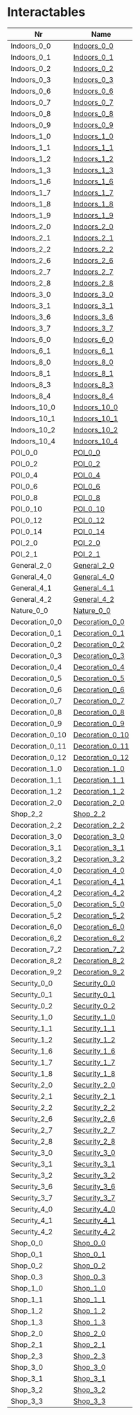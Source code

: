 

# Interactables



| Nr | Name | 
|  --  |  --  | 
| Indoors_0_0 | [Indoors_0_0](List/Indoors_0_0.md) | 
| Indoors_0_1 | [Indoors_0_1](List/Indoors_0_1.md) | 
| Indoors_0_2 | [Indoors_0_2](List/Indoors_0_2.md) | 
| Indoors_0_3 | [Indoors_0_3](List/Indoors_0_3.md) | 
| Indoors_0_6 | [Indoors_0_6](List/Indoors_0_6.md) | 
| Indoors_0_7 | [Indoors_0_7](List/Indoors_0_7.md) | 
| Indoors_0_8 | [Indoors_0_8](List/Indoors_0_8.md) | 
| Indoors_0_9 | [Indoors_0_9](List/Indoors_0_9.md) | 
| Indoors_1_0 | [Indoors_1_0](List/Indoors_1_0.md) | 
| Indoors_1_1 | [Indoors_1_1](List/Indoors_1_1.md) | 
| Indoors_1_2 | [Indoors_1_2](List/Indoors_1_2.md) | 
| Indoors_1_3 | [Indoors_1_3](List/Indoors_1_3.md) | 
| Indoors_1_6 | [Indoors_1_6](List/Indoors_1_6.md) | 
| Indoors_1_7 | [Indoors_1_7](List/Indoors_1_7.md) | 
| Indoors_1_8 | [Indoors_1_8](List/Indoors_1_8.md) | 
| Indoors_1_9 | [Indoors_1_9](List/Indoors_1_9.md) | 
| Indoors_2_0 | [Indoors_2_0](List/Indoors_2_0.md) | 
| Indoors_2_1 | [Indoors_2_1](List/Indoors_2_1.md) | 
| Indoors_2_2 | [Indoors_2_2](List/Indoors_2_2.md) | 
| Indoors_2_6 | [Indoors_2_6](List/Indoors_2_6.md) | 
| Indoors_2_7 | [Indoors_2_7](List/Indoors_2_7.md) | 
| Indoors_2_8 | [Indoors_2_8](List/Indoors_2_8.md) | 
| Indoors_3_0 | [Indoors_3_0](List/Indoors_3_0.md) | 
| Indoors_3_1 | [Indoors_3_1](List/Indoors_3_1.md) | 
| Indoors_3_6 | [Indoors_3_6](List/Indoors_3_6.md) | 
| Indoors_3_7 | [Indoors_3_7](List/Indoors_3_7.md) | 
| Indoors_6_0 | [Indoors_6_0](List/Indoors_6_0.md) | 
| Indoors_6_1 | [Indoors_6_1](List/Indoors_6_1.md) | 
| Indoors_8_0 | [Indoors_8_0](List/Indoors_8_0.md) | 
| Indoors_8_1 | [Indoors_8_1](List/Indoors_8_1.md) | 
| Indoors_8_3 | [Indoors_8_3](List/Indoors_8_3.md) | 
| Indoors_8_4 | [Indoors_8_4](List/Indoors_8_4.md) | 
| Indoors_10_0 | [Indoors_10_0](List/Indoors_10_0.md) | 
| Indoors_10_1 | [Indoors_10_1](List/Indoors_10_1.md) | 
| Indoors_10_2 | [Indoors_10_2](List/Indoors_10_2.md) | 
| Indoors_10_4 | [Indoors_10_4](List/Indoors_10_4.md) | 
| POI_0_0 | [POI_0_0](List/POI_0_0.md) | 
| POI_0_2 | [POI_0_2](List/POI_0_2.md) | 
| POI_0_4 | [POI_0_4](List/POI_0_4.md) | 
| POI_0_6 | [POI_0_6](List/POI_0_6.md) | 
| POI_0_8 | [POI_0_8](List/POI_0_8.md) | 
| POI_0_10 | [POI_0_10](List/POI_0_10.md) | 
| POI_0_12 | [POI_0_12](List/POI_0_12.md) | 
| POI_0_14 | [POI_0_14](List/POI_0_14.md) | 
| POI_2_0 | [POI_2_0](List/POI_2_0.md) | 
| POI_2_1 | [POI_2_1](List/POI_2_1.md) | 
| General_2_0 | [General_2_0](List/General_2_0.md) | 
| General_4_0 | [General_4_0](List/General_4_0.md) | 
| General_4_1 | [General_4_1](List/General_4_1.md) | 
| General_4_2 | [General_4_2](List/General_4_2.md) | 
| Nature_0_0 | [Nature_0_0](List/Nature_0_0.md) | 
| Decoration_0_0 | [Decoration_0_0](List/Decoration_0_0.md) | 
| Decoration_0_1 | [Decoration_0_1](List/Decoration_0_1.md) | 
| Decoration_0_2 | [Decoration_0_2](List/Decoration_0_2.md) | 
| Decoration_0_3 | [Decoration_0_3](List/Decoration_0_3.md) | 
| Decoration_0_4 | [Decoration_0_4](List/Decoration_0_4.md) | 
| Decoration_0_5 | [Decoration_0_5](List/Decoration_0_5.md) | 
| Decoration_0_6 | [Decoration_0_6](List/Decoration_0_6.md) | 
| Decoration_0_7 | [Decoration_0_7](List/Decoration_0_7.md) | 
| Decoration_0_8 | [Decoration_0_8](List/Decoration_0_8.md) | 
| Decoration_0_9 | [Decoration_0_9](List/Decoration_0_9.md) | 
| Decoration_0_10 | [Decoration_0_10](List/Decoration_0_10.md) | 
| Decoration_0_11 | [Decoration_0_11](List/Decoration_0_11.md) | 
| Decoration_0_12 | [Decoration_0_12](List/Decoration_0_12.md) | 
| Decoration_1_0 | [Decoration_1_0](List/Decoration_1_0.md) | 
| Decoration_1_1 | [Decoration_1_1](List/Decoration_1_1.md) | 
| Decoration_1_2 | [Decoration_1_2](List/Decoration_1_2.md) | 
| Decoration_2_0 | [Decoration_2_0](List/Decoration_2_0.md) | 
| Shop_2_2 | [Shop_2_2](List/Shop_2_2.md) | 
| Decoration_2_2 | [Decoration_2_2](List/Decoration_2_2.md) | 
| Decoration_3_0 | [Decoration_3_0](List/Decoration_3_0.md) | 
| Decoration_3_1 | [Decoration_3_1](List/Decoration_3_1.md) | 
| Decoration_3_2 | [Decoration_3_2](List/Decoration_3_2.md) | 
| Decoration_4_0 | [Decoration_4_0](List/Decoration_4_0.md) | 
| Decoration_4_1 | [Decoration_4_1](List/Decoration_4_1.md) | 
| Decoration_4_2 | [Decoration_4_2](List/Decoration_4_2.md) | 
| Decoration_5_0 | [Decoration_5_0](List/Decoration_5_0.md) | 
| Decoration_5_2 | [Decoration_5_2](List/Decoration_5_2.md) | 
| Decoration_6_0 | [Decoration_6_0](List/Decoration_6_0.md) | 
| Decoration_6_2 | [Decoration_6_2](List/Decoration_6_2.md) | 
| Decoration_7_2 | [Decoration_7_2](List/Decoration_7_2.md) | 
| Decoration_8_2 | [Decoration_8_2](List/Decoration_8_2.md) | 
| Decoration_9_2 | [Decoration_9_2](List/Decoration_9_2.md) | 
| Security_0_0 | [Security_0_0](List/Security_0_0.md) | 
| Security_0_1 | [Security_0_1](List/Security_0_1.md) | 
| Security_0_2 | [Security_0_2](List/Security_0_2.md) | 
| Security_1_0 | [Security_1_0](List/Security_1_0.md) | 
| Security_1_1 | [Security_1_1](List/Security_1_1.md) | 
| Security_1_2 | [Security_1_2](List/Security_1_2.md) | 
| Security_1_6 | [Security_1_6](List/Security_1_6.md) | 
| Security_1_7 | [Security_1_7](List/Security_1_7.md) | 
| Security_1_8 | [Security_1_8](List/Security_1_8.md) | 
| Security_2_0 | [Security_2_0](List/Security_2_0.md) | 
| Security_2_1 | [Security_2_1](List/Security_2_1.md) | 
| Security_2_2 | [Security_2_2](List/Security_2_2.md) | 
| Security_2_6 | [Security_2_6](List/Security_2_6.md) | 
| Security_2_7 | [Security_2_7](List/Security_2_7.md) | 
| Security_2_8 | [Security_2_8](List/Security_2_8.md) | 
| Security_3_0 | [Security_3_0](List/Security_3_0.md) | 
| Security_3_1 | [Security_3_1](List/Security_3_1.md) | 
| Security_3_2 | [Security_3_2](List/Security_3_2.md) | 
| Security_3_6 | [Security_3_6](List/Security_3_6.md) | 
| Security_3_7 | [Security_3_7](List/Security_3_7.md) | 
| Security_4_0 | [Security_4_0](List/Security_4_0.md) | 
| Security_4_1 | [Security_4_1](List/Security_4_1.md) | 
| Security_4_2 | [Security_4_2](List/Security_4_2.md) | 
| Shop_0_0 | [Shop_0_0](List/Shop_0_0.md) | 
| Shop_0_1 | [Shop_0_1](List/Shop_0_1.md) | 
| Shop_0_2 | [Shop_0_2](List/Shop_0_2.md) | 
| Shop_0_3 | [Shop_0_3](List/Shop_0_3.md) | 
| Shop_1_0 | [Shop_1_0](List/Shop_1_0.md) | 
| Shop_1_1 | [Shop_1_1](List/Shop_1_1.md) | 
| Shop_1_2 | [Shop_1_2](List/Shop_1_2.md) | 
| Shop_1_3 | [Shop_1_3](List/Shop_1_3.md) | 
| Shop_2_0 | [Shop_2_0](List/Shop_2_0.md) | 
| Shop_2_1 | [Shop_2_1](List/Shop_2_1.md) | 
| Shop_2_3 | [Shop_2_3](List/Shop_2_3.md) | 
| Shop_3_0 | [Shop_3_0](List/Shop_3_0.md) | 
| Shop_3_1 | [Shop_3_1](List/Shop_3_1.md) | 
| Shop_3_2 | [Shop_3_2](List/Shop_3_2.md) | 
| Shop_3_3 | [Shop_3_3](List/Shop_3_3.md) | 

